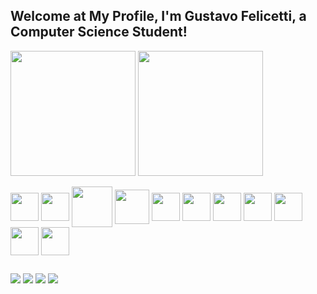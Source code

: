 ## Welcome at My Profile, I'm Gustavo Felicetti, a Computer Science Student!

<div>
  <a style="text-decoration: none" href="https://github.com/gustavofelicetti21"/>
  <img height=200 align="center" src="https://github-readme-stats.vercel.app/api?username=gustavofelicetti21&show_icons=true&theme=shadow_red&include_all_commits=true$count_private=true"/>
  <img height=200 align="center" src="https://github-readme-stats.vercel.app/api/top-langs/?username=gustavofelicetti21&layout=donut&theme=shadow_red&include_all_commits=true$count_private=true"/>
</div>

<div style="display: inlineblock"><br>
  <img height="45" align="center" src="https://cdn.jsdelivr.net/gh/devicons/devicon@latest/icons/html5/html5-plain.svg"/>
  <img height="45" align="center" src="https://cdn.jsdelivr.net/gh/devicons/devicon@latest/icons/css3/css3-plain.svg"/>
  <img height="65" align="center" src="https://cdn.jsdelivr.net/gh/devicons/devicon@latest/icons/php/php-original.svg"/>
  <img height="55" align="center" src="https://cdn.jsdelivr.net/gh/devicons/devicon@latest/icons/bootstrap/bootstrap-original.svg"/>
  <img height="45" align="center" src="https://cdn.jsdelivr.net/gh/devicons/devicon@latest/icons/javascript/javascript-plain.svg"/>
  <img height="45" align="center" src="https://cdn.jsdelivr.net/gh/devicons/devicon@latest/icons/react/react-original.svg"/>
  <img height="45" align="center" src="https://cdn.jsdelivr.net/gh/devicons/devicon@latest/icons/java/java-original.svg"/>
  <img height="45" align="center" src="https://cdn.jsdelivr.net/gh/devicons/devicon@latest/icons/csharp/csharp-plain.svg"/>
  <img height="45" align="center" src="https://cdn.jsdelivr.net/gh/devicons/devicon@latest/icons/c/c-plain.svg"/>
  <img height="45" align="center" src="https://cdn.jsdelivr.net/gh/devicons/devicon@latest/icons/postgresql/postgresql-plain.svg"/>
  <img height="45" align="center" src="https://cdn.jsdelivr.net/gh/devicons/devicon@latest/icons/mysql/mysql-original.svg"/>
</div>

##

<div>
  <a target="_blank" style="text-decoration: none" href="https://www.instagram.com/gustavofelicetti21/">
    <img src="https://img.shields.io/badge/Instagram-E4405F?style=for-the-badge&logo=instagram&logoColor=white">
  </a>
  <a target="_blank" style="text-decoration: none" href="mailto:gustavokfelicetti@gmail.com">
    <img src="https://img.shields.io/badge/Gmail-D14836?style=for-the-badge&logo=gmail&logoColor=white">
  </a>
  <a target="_blank" style="text-decoration: none" href="https://wa.me/5549999567737">
    <img src="https://img.shields.io/badge/WhatsApp-25D366?style=for-the-badge&logo=whatsapp&logoColor=white">
  </a>
  <a target="_blank" style="text-decoration: none" href="https://www.linkedin.com/in/gustavofelicetti21/">
    <img src="https://img.shields.io/badge/LinkedIn-0077B5?style=for-the-badge&logo=linkedin&logoColor=white">
  </a>
</div>
